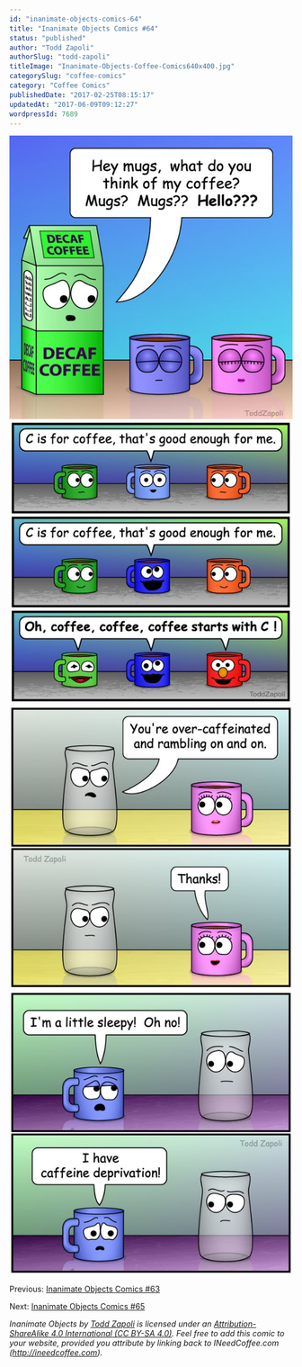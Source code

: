 ```yaml
---
id: "inanimate-objects-comics-64"
title: "Inanimate Objects Comics #64"
status: "published"
author: "Todd Zapoli"
authorSlug: "todd-zapoli"
titleImage: "Inanimate-Objects-Coffee-Comics640x400.jpg"
categorySlug: "coffee-comics"
category: "Coffee Comics"
publishedDate: "2017-02-25T08:15:17"
updatedAt: "2017-06-09T09:12:27"
wordpressId: 7689
---
```


![](201706-Decaf-Select.jpg)  
![](201705-C-is-for-Coffee.jpg)  
![](201707-Over-Caffeinated.jpg)  
![](201708-Caffeine-Deprivation.jpg)

Previous: [Inanimate Objects Comics #63](/inanimate-objects-comics-63/)

Next: [Inanimate Objects Comics #65](/inanimate-objects-comics-65/)

*Inanimate Objects by [Todd Zapoli](/) is licensed under an [Attribution-ShareAlike 4.0 International (CC BY-SA 4.0)](https://creativecommons.org/licenses/by-sa/4.0/). Feel free to add this comic to your website, provided you attribute by linking back to INeedCoffee.com (http://ineedcoffee.com).*
